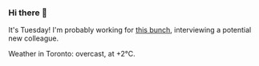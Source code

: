 ### Hi there :wave:

It's Tuesday! I'm probably working for [this bunch](https://github.com/kohofinancial), interviewing a potential new colleague.

Weather in Toronto: overcast, at +2°C.
